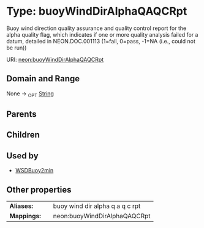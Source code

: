 
# Type: buoyWindDirAlphaQAQCRpt


Buoy wind direction quality assurance and quality control report for the alpha quality flag, which indicates if one or more quality analysis failed for a datum, detailed in NEON.DOC.001113 (1=fail, 0=pass, -1=NA (i.e., could not be run))

URI: [neon:buoyWindDirAlphaQAQCRpt](https://data.neonscience.org/buoyWindDirAlphaQAQCRpt)


## Domain and Range

None ->  <sub>OPT</sub> [String](types/String.md)

## Parents


## Children


## Used by

 * [WSDBuoy2min](WSDBuoy2min.md)

## Other properties

|  |  |  |
| --- | --- | --- |
| **Aliases:** | | buoy wind dir alpha q a q c rpt |
| **Mappings:** | | neon:buoyWindDirAlphaQAQCRpt |

